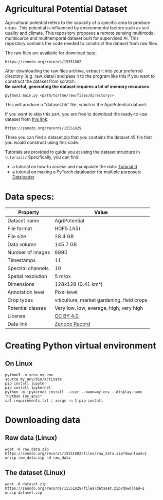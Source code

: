 # Agricultural Potential Dataset

Agricultural potential refers to the capacity of a specific area to produce crops. This potential is influenced by environmental factors such as soil quality and climate. This repository proposes a remote sensing multimodal multisource and multitemporal dataset built for supervised AI. This repository contains the code needed to construct the dataset from raw files.  

The raw files are available for download [here](https://zenodo.org/records/15551802):  
```
https://zenodo.org/records/15551802
```

After downloading the raw files archive, extract it into your preferred directory (e.g. raw_data/) and pass it to the program like this if you want to construct the dataset from scratch.  
**Be careful, generating the dataset requires a lot of memory resources**
```
python3 main.py <path/to/the/raw/files/directory/>  
```
This will produce a "dataset.h5" file, which is the AgriPotential dataset.  

If you want to skip this part, you are free to download the ready-to-use dataset from [this link](https://zenodo.org/records/15551829):  
```
https://zenodo.org/records/15551829
```
There you can find a dataset.zip that you contains the dataset.h5 file that you would construct using this code.  

Tutorials are provided to guide you at using the dataset structure in ```tutorials/```
Specifically, you can find: 

- a tutorial on how to access and manipulate the data: [Tutorial 0](tutorials/Tutorial%200/)
- a tutorial on making a PyTorch dataloader for multiple purposes: [Dataloader](tutorials/Dataloader/)

# Data specs:
| Property           | Value                                                                 |
|--------------------|-----------------------------------------------------------------------|
| Dataset name       | AgriPotential                                                         |
| File format        | HDF5 (.h5)                                                            |
| File size          | 28.4 GB                                                               |
| Data volume        | 145.7 GB                                                              |
| Number of images   | 8890                                                                  |
| Timestamps         | 11                                                                    |
| Spectral channels  | 10                                                                    |
| Spatial resolution | 5 m/px                                                                |
| Dimensions         | 128x128 (0.41 km²)                                                    |
| Annotation level   | Pixel level                                                           |
| Crop types         | viticulture, market gardening, field crops                            |
| Potential classes  | Very low, low, average, high, very high                               |
| License            | [CC BY 4.0](https://creativecommons.org/licenses/by/4.0/deed.en)      |
| Data link          | [Zenodo Record](https://zenodo.org/records/15551829)   


# Creating Python virtual environment

## On Linux 

```
python3 -m venv my_env
source my_env/bin/activate
pip install jupyter
pip install ipykernel
python -m ipykernel install --user --name=my_env --display-name "Python (my_env)"
cat requirements.txt | xargs -n 1 pip install 
```


# Downloading data

## Raw data (Linux) 

```
wget -O raw_data.zip https://zenodo.org/records/15551802/files/raw_data.zip?download=1
unzip raw_data.zip -d raw_data
```

## The dataset (Linux) 
```
wget -O dataset.zip https://zenodo.org/records/15551829/files/dataset.zip?download=1
unzip dataset.zip
```
